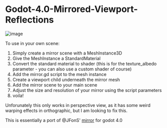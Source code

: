 # Godot-4.0-Mirrored-Viewport-Reflections

![image](https://user-images.githubusercontent.com/45134207/226067492-52fa62c2-81c2-4733-a1d5-20b580fe9075.png)

To use in your own scene: 

1. Simply create a mirror scene with a MeshInstance3D
2. Give the MeshInstance a StandardMaterial
3. Convert the standard material to shader (this is for the texture_albedo parameter - you can also use a custom shader of course)
4. Add the mirror.gd script to the mesh instance
5. Create a viewport child underneath the mirror mesh
6. Add the mirror scene to your main scene
7. Adjust the size and resolution of your mirror using the script parameters
8. voila!

Unforunately this only works in perspective view, as it has some weird warping effects in orthographic, but I am looking to fix this.

This is essentially a port of @JFonS' [mirror]([https://www.google.com](https://github.com/JFonS/godot-mirror-example)) for godot 4.0 
